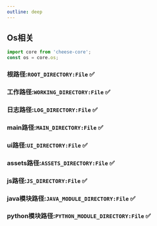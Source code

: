```yaml
---
outline: deep
---
```


## Os相关
```typescript
import core from 'cheese-core';
const os = core.os;
```

### 根路径:`ROOT_DIRECTORY:File` :white_check_mark:
### 工作路径:`WORKING_DIRECTORY:File` :white_check_mark:
### 日志路径:`LOG_DIRECTORY:File` :white_check_mark:
### main路径:`MAIN_DIRECTORY:File` :white_check_mark:
### ui路径:`UI_DIRECTORY:File` :white_check_mark:
### assets路径:`ASSETS_DIRECTORY:File` :white_check_mark:
### js路径:`JS_DIRECTORY:File` :white_check_mark:
### java模块路径:`JAVA_MODULE_DIRECTORY:File` :white_check_mark:
### python模块路径:`PYTHON_MODULE_DIRECTORY:File` :white_check_mark:
